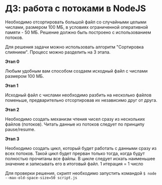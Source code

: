# ДЗ: работа с потоками в NodeJS

Необходимо отсортировать большой файл со случайными целыми числами, размером 100 МБ, в условиях ограниченной оперативной памяти - 50 МБ. Решение должно быть построено с использованием потоков.

Для решения задачи можно использовать алгоритм "Сортировка слиянием".
Процесс можно разделить на 3 этапа.

**Этап 0**

Любым удобным вам способом создаем исходный файл с числами размером 100 МБ.

**Этап 1**

Исходный файл с числами необходимо разбить на несколько файлов поменьше, предварительно отсортировав их независимо друг от друга.

**Этап 2**

Необходимо создать механизм чтения чисел сразу из нескольких файлов (потоков).
Читать данные из потоков следует по принципу pause/resume.

**Этап 3**

Необходимо создать цикл, который будет работать с данными сразу из всех потоков.
Такой цикл будет прерван только тогда, когда будут полностью прочитаны все файлы.
В цикле следует искать наименьшее значение и записывать его в итоговый файл.
1 итерация = 1 число

Для проверки решения, скрипт необходимо запустить командой
```$ node --max-old-space-size=50 script.js```